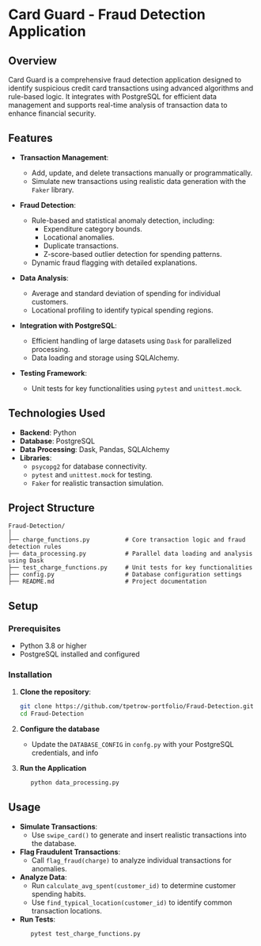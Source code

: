 # Card Guard - Fraud Detection Application

## Overview

Card Guard is a comprehensive fraud detection application designed to identify suspicious credit card transactions using advanced algorithms and rule-based logic. It integrates with PostgreSQL for efficient data management and supports real-time analysis of transaction data to enhance financial security.

## Features

- **Transaction Management**: 
  - Add, update, and delete transactions manually or programmatically.
  - Simulate new transactions using realistic data generation with the `Faker` library.

- **Fraud Detection**:
  - Rule-based and statistical anomaly detection, including:
    - Expenditure category bounds.
    - Locational anomalies.
    - Duplicate transactions.
    - Z-score-based outlier detection for spending patterns.
  - Dynamic fraud flagging with detailed explanations.

- **Data Analysis**:
  - Average and standard deviation of spending for individual customers.
  - Locational profiling to identify typical spending regions.

- **Integration with PostgreSQL**:
  - Efficient handling of large datasets using `Dask` for parallelized processing.
  - Data loading and storage using SQLAlchemy.

- **Testing Framework**:
  - Unit tests for key functionalities using `pytest` and `unittest.mock`.

## Technologies Used

- **Backend**: Python
- **Database**: PostgreSQL
- **Data Processing**: Dask, Pandas, SQLAlchemy
- **Libraries**: 
  - `psycopg2` for database connectivity.
  - `pytest` and `unittest.mock` for testing.
  - `Faker` for realistic transaction simulation.

## Project Structure

```plaintext
Fraud-Detection/
│
├── charge_functions.py          # Core transaction logic and fraud detection rules
├── data_processing.py           # Parallel data loading and analysis using Dask
├── test_charge_functions.py     # Unit tests for key functionalities
├── config.py                    # Database configuration settings
├── README.md                    # Project documentation
```

## Setup

### Prerequisites
- Python 3.8 or higher
- PostgreSQL installed and configured

### Installation

1. **Clone the repository**:
   ```bash
   git clone https://github.com/tpetrow-portfolio/Fraud-Detection.git
   cd Fraud-Detection

2. **Configure the database**
   - Update the `DATABASE_CONFIG` in `confg.py` with your PostgreSQL credentials, and info

3. **Run the Application**
    ```bash
       python data_processing.py
    ```

## Usage

- **Simulate Transactions**:
     - Use `swipe_card()` to generate and insert realistic transactions into the database.
- **Flag Fraudulent Transactions**:
     - Call `flag_fraud(charge)` to analyze individual transactions for anomalies.
- **Analyze Data**:
     - Run `calculate_avg_spent(customer_id)` to determine customer spending habits.
     - Use `find_typical_location(customer_id)` to identify common transaction locations.
- **Run Tests**: 
  ```bash
     pytest test_charge_functions.py

